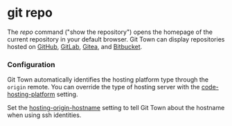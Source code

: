 # git repo

The _repo_ command ("show the repository") opens the homepage of the current
repository in your default browser. Git Town can display repositories hosted on
[GitHub](https://github.com), [GitLab](https://gitlab.com),
[Gitea](https://gitea.com), and [Bitbucket](https://bitbucket.org).

### Configuration

Git Town automatically identifies the hosting platform type through the `origin`
remote. You can override the type of hosting server with the
[code-hosting-platform](../preferences/code-hosting-platform.md) setting.

Set the [hosting-origin-hostname](../preferences/hosting-origin-hostname.md)
setting to tell Git Town about the hostname when using ssh identities.
